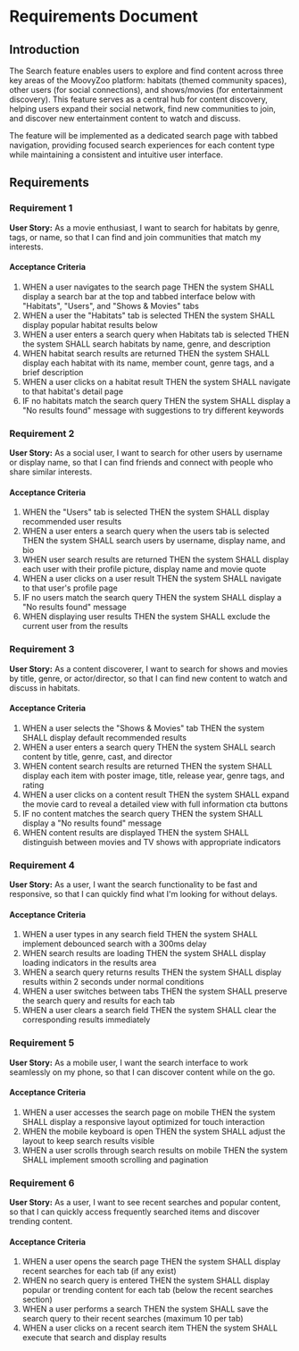 # Requirements Document

## Introduction

The Search feature enables users to explore and find content across three key areas of the MoovyZoo platform: habitats (themed community spaces), other users (for social connections), and shows/movies (for entertainment discovery). This feature serves as a central hub for content discovery, helping users expand their social network, find new communities to join, and discover new entertainment content to watch and discuss.

The feature will be implemented as a dedicated search page with tabbed navigation, providing focused search experiences for each content type while maintaining a consistent and intuitive user interface.

## Requirements

### Requirement 1

**User Story:** As a movie enthusiast, I want to search for habitats by genre, tags, or name, so that I can find and join communities that match my interests.

#### Acceptance Criteria

1. WHEN a user navigates to the search page THEN the system SHALL display a search bar at the top and tabbed interface below with "Habitats", "Users", and "Shows & Movies" tabs
2. WHEN a user the "Habitats" tab is selected THEN the system SHALL display popular habitat results below
3. WHEN a user enters a search query when Habitats tab is selected THEN the system SHALL search habitats by name, genre, and description
4. WHEN habitat search results are returned THEN the system SHALL display each habitat with its name, member count, genre tags, and a brief description
5. WHEN a user clicks on a habitat result THEN the system SHALL navigate to that habitat's detail page
6. IF no habitats match the search query THEN the system SHALL display a "No results found" message with suggestions to try different keywords

### Requirement 2

**User Story:** As a social user, I want to search for other users by username or display name, so that I can find friends and connect with people who share similar interests.

#### Acceptance Criteria

1. WHEN the "Users" tab is selected THEN the system SHALL display recommended user results
2. WHEN a user enters a search query when the users tab is selected THEN the system SHALL search users by username, display name, and bio
3. WHEN user search results are returned THEN the system SHALL display each user with their profile picture, display name and movie quote
4. WHEN a user clicks on a user result THEN the system SHALL navigate to that user's profile page
5. IF no users match the search query THEN the system SHALL display a "No results found" message
6. WHEN displaying user results THEN the system SHALL exclude the current user from the results

### Requirement 3

**User Story:** As a content discoverer, I want to search for shows and movies by title, genre, or actor/director, so that I can find new content to watch and discuss in habitats.

#### Acceptance Criteria

1. WHEN a user selects the "Shows & Movies" tab THEN the system SHALL display default recommended results
2. WHEN a user enters a search query THEN the system SHALL search content by title, genre, cast, and director
3. WHEN content search results are returned THEN the system SHALL display each item with poster image, title, release year, genre tags, and rating
4. WHEN a user clicks on a content result THEN the system SHALL expand the movie card to reveal a detailed view with full information cta buttons
5. IF no content matches the search query THEN the system SHALL display a "No results found" message
6. WHEN content results are displayed THEN the system SHALL distinguish between movies and TV shows with appropriate indicators

### Requirement 4

**User Story:** As a user, I want the search functionality to be fast and responsive, so that I can quickly find what I'm looking for without delays.

#### Acceptance Criteria

1. WHEN a user types in any search field THEN the system SHALL implement debounced search with a 300ms delay
2. WHEN search results are loading THEN the system SHALL display loading indicators in the results area
3. WHEN a search query returns results THEN the system SHALL display results within 2 seconds under normal conditions
4. WHEN a user switches between tabs THEN the system SHALL preserve the search query and results for each tab
5. WHEN a user clears a search field THEN the system SHALL clear the corresponding results immediately

### Requirement 5

**User Story:** As a mobile user, I want the search interface to work seamlessly on my phone, so that I can discover content while on the go.

#### Acceptance Criteria

1. WHEN a user accesses the search page on mobile THEN the system SHALL display a responsive layout optimized for touch interaction
2. WHEN the mobile keyboard is open THEN the system SHALL adjust the layout to keep search results visible
3. WHEN a user scrolls through search results on mobile THEN the system SHALL implement smooth scrolling and pagination

### Requirement 6

**User Story:** As a user, I want to see recent searches and popular content, so that I can quickly access frequently searched items and discover trending content.

#### Acceptance Criteria

1. WHEN a user opens the search page THEN the system SHALL display recent searches for each tab (if any exist)
2. WHEN no search query is entered THEN the system SHALL display popular or trending content for each tab (below the recent searches section)
3. WHEN a user performs a search THEN the system SHALL save the search query to their recent searches (maximum 10 per tab)
4. WHEN a user clicks on a recent search item THEN the system SHALL execute that search and display results
